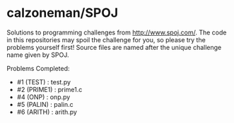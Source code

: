 calzoneman/SPOJ
===============

Solutions to programming challenges from http://www.spoj.com/.  The code in this repositories may spoil the challenge for you, so please try the problems yourself first!  Source files are named after the unique challenge name given by SPOJ.

Problems Completed:
- #1 (TEST) : test.py
- #2 (PRIME1) : prime1.c
- #4 (ONP) : onp.py
- #5 (PALIN) : palin.c
- #6 (ARITH) : arith.py
